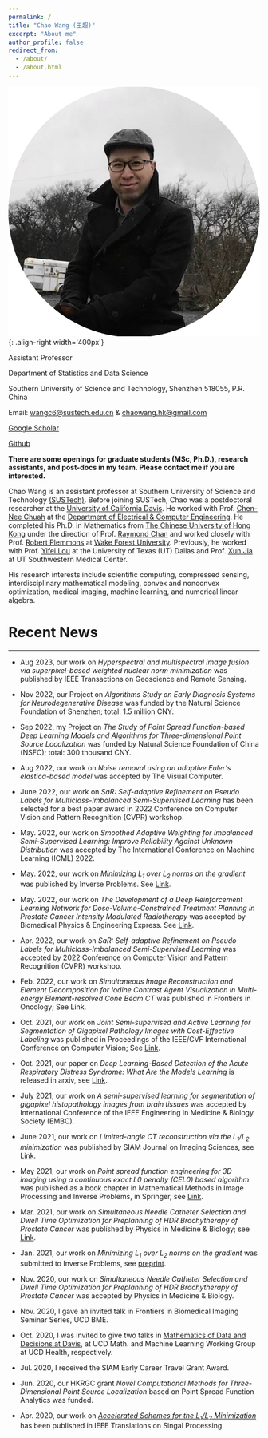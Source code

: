 ```yaml
---
permalink: /
title: "Chao Wang (王超)"
excerpt: "About me"
author_profile: false
redirect_from: 
  - /about/
  - /about.html
---
```


![profile](/images/profile.png){: .align-right width='400px'}


Assistant Professor

Department of Statistics and Data Science

Southern University of Science and Technology, Shenzhen 518055, P.R. China

<i class="fas fa-envelope"></i> Email: [wangc6@sustech.edu.cn](mailto:wangc6@sustech.edu.cn) & [chaowang.hk@gmail.com](mailto:chaowang.hk@gmail.com)

<i class="ai ai-google-scholar-square"></i> [Google Scholar](https://scholar.google.com/citations?user=PBchRWYAAAAJ&hl=en)
 
<i class="fab fa-github"></i> [Github](https://github.com/wangcmath)

**There are some openings for graduate students (MSc, Ph.D.), research assistants, and post-docs in my team. Please contact me if you are interested.**

Chao Wang is an assistant professor at Southern University of Science and Technology [(SUSTech)](https://sustech.edu.cn/en/). Before joining SUSTech, Chao was a postdoctoral researcher at the [University of California Davis](https://www.ucdavis.edu/). He worked with Prof. [Chen-Nee Chuah](https://www.ece.ucdavis.edu/~chuah/rubinet/) at the [Department of Electrical & Computer Engineering](https://ece.ucdavis.edu/). He completed his Ph.D. in Mathematics from [The Chinese University of Hong Kong](https://www.cuhk.edu.hk/english/index.html) under the direction of Prof. [Raymond Chan](http://personal.cityu.edu.hk/rhfchan/) and worked closely with Prof. [Robert Plemmons](https://faculty.sites.wfu.edu/plemmons/) at [Wake Forest University](https://www.wfu.edu/). Previously, he worked with Prof. [Yifei Lou](https://sites.google.com/site/louyifei/) at the University of Texas (UT) Dallas and Prof. [Xun Jia](https://www.hopkinsmedicine.org/profiles/details/xun-jia) at UT Southwestern Medical Center.

His research interests include scientific computing, compressed sensing, interdisciplinary mathematical modeling, convex and nonconvex optimization, medical imaging, machine learning, and numerical linear algebra.

# Recent News
---
- Aug 2023, our work on _Hyperspectral and multispectral image fusion via superpixel-based weighted nuclear norm minimization_ was published by IEEE Transactions on Geoscience and Remote Sensing. 

- Nov 2022, our Project on _Algorithms Study on Early Diagnosis Systems for  Neurodegenerative Disease_ was funded by the Natural Science Foundation of Shenzhen; total: 1.5 million CNY.

- Sep 2022, my Project on _The Study of Point Spread Function-based Deep Learning Models and Algorithms for Three-dimensional Point Source Localization_ was funded by Natural Science Foundation of China (NSFC); total: 300 thousand CNY.

- Aug 2022, our work on _Noise removal using an adaptive Euler's elastica-based model_ was accepted by The Visual Computer.

- June 2022, our work on _SaR: Self-adaptive Refinement on Pseudo Labels for Multiclass-Imbalanced Semi-Supervised Learning_ has been selected for a best paper award in 2022 Conference on Computer Vision and Pattern Recognition (CVPR) workshop. 

- May. 2022, our work on _Smoothed Adaptive Weighting for Imbalanced Semi-Supervised Learning: Improve Reliability Against Unknown Distribution_ was accepted by The International Conference on Machine Learning (ICML) 2022.  

- May. 2022, our work on _Minimizing L<sub>1</sub> over L<sub>2</sub> norms on the gradient_ was published by Inverse Problems. See [Link](https://iopscience.iop.org/article/10.1088/1361-6420/ac64fb).

- May. 2022, our work on _The Development of a Deep Reinforcement Learning Network for Dose-Volume-Constrained Treatment Planning in Prostate Cancer Intensity Modulated Radiotherapy_ was accepted by Biomedical Physics & Engineering Express. See [Link](https://iopscience.iop.org/article/10.1088/2057-1976/ac6d82). 

- Apr. 2022, our work on _SaR: Self-adaptive Refinement on Pseudo Labels for Multiclass-Imbalanced Semi-Supervised Learning_ was accepted by 2022 Conference on Computer Vision and Pattern Recognition (CVPR) workshop. 

- Feb. 2022, our work on _Simultaneous Image Reconstruction and Element Decomposition for Iodine Contrast Agent Visualization in Multi-energy Element-resolved Cone Beam CT_ was published in  Frontiers in Oncology; See Link.

- Oct. 2021, our work on _Joint Semi-supervised and Active Learning for Segmentation of Gigapixel Pathology Images with Cost-Effective Labeling_ was published in Proceedings of the IEEE/CVF International Conference on Computer Vision;  See [Link](https://openaccess.thecvf.com/content/ICCV2021W/CDPath/papers/Lai_Joint_Semi-Supervised_and_Active_Learning_for_Segmentation_of_Gigapixel_Pathology_ICCVW_2021_paper.pdf). 

- Oct. 2021, our paper on _Deep Learning-Based Detection of the Acute Respiratory Distress Syndrome: What Are the Models Learning_ is released in arxiv, see [Link](https://arxiv.org/ftp/arxiv/papers/2109/2109.12323.pdf).

- July 2021, our work on _A semi-supervised learning for segmentation of gigapixel histopathology images from brain tissues_ was accepted by International Conference of the IEEE Engineering in Medicine & Biology Society (EMBC). 

- June 2021, our work on _Limited-angle CT reconstruction via the L<sub>1</sub>/L<sub>2</sub> minimization_ was published by SIAM Journal on Imaging Sciences,  see [Link](https://epubs.siam.org/doi/10.1137/20M1341490).

- May 2021, our work on _Point spread function engineering for 3D imaging using a continuous exact L0 penalty (CEL0) based algorithm_ was published as a book chapter in Mathematical Methods in Image Processing and Inverse Problems, in Springer,  see [Link](https://link.springer.com/chapter/10.1007/978-981-16-2701-9_1).

- Mar. 2021, our work on _Simultaneous Needle Catheter Selection and Dwell Time Optimization for Preplanning of HDR Brachytherapy of Prostate Cancer_ was published by Physics in Medicine & Biology;  see [Link](https://iopscience.iop.org/article/10.1088/1361-6560/abd00e/meta).

- Jan. 2021, our work on _Minimizing L<sub>1</sub> over L<sub>2</sub> norms on the gradient_ was submitted to Inverse Problems, see [preprint](https://arxiv.org/abs/2101.00809). 

- Nov. 2020, our work on _Simultaneous Needle Catheter Selection and Dwell Time Optimization for Preplanning of HDR Brachytherapy of Prostate Cancer_ was accepted by Physics in Medicine & Biology.

- Nov. 2020, I gave an invited talk in Frontiers in Biomedical Imaging Seminar Series, UCD BME. 

- Oct. 2020, I was invited to give two talks in [Mathematics of Data and Decisions at Davis](https://sites.google.com/view/maddd), at UCD Math. and Machine Learning Working Group at UCD Health, respectively. 

- Jul. 2020, I received the SIAM Early Career Travel Grant Award. 

- Jun. 2020, our HKRGC grant _Novel Computational Methods for Three-Dimensional Point Source Localization_ based on Point Spread Function Analytics was funded. 

- Apr. 2020, our work on [_Accelerated Schemes for the L<sub>1</sub>/L<sub>2</sub> Minimization_](https://ieeexplore.ieee.org/abstract/document/9057443) has been published in IEEE Translations on Singal Processing.

&nbsp;

&nbsp;

&nbsp;
